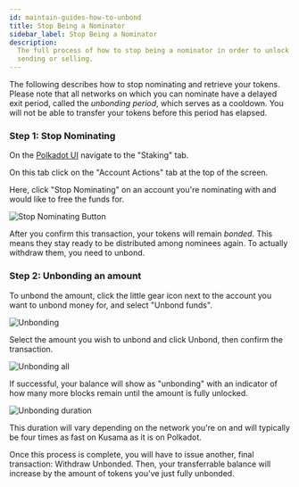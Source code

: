 ```yaml
---
id: maintain-guides-how-to-unbond
title: Stop Being a Nominator
sidebar_label: Stop Being a Nominator
description:
  The full process of how to stop being a nominator in order to unlock and withdraw your tokens for
  sending or selling.
---
```


The following describes how to stop nominating and retrieve your tokens. Please note that all
networks on which you can nominate have a delayed exit period, called the _unbonding period_, which
serves as a cooldown. You will not be able to transfer your tokens before this period has elapsed.

### Step 1: Stop Nominating

On the [Polkadot UI](https://polkadot.js.org/apps) navigate to the "Staking" tab.

On this tab click on the "Account Actions" tab at the top of the screen.

Here, click "Stop Nominating" on an account you're nominating with and would like to free the funds
for.

![Stop Nominating Button](/img/NPoS/unbond1.png)

After you confirm this transaction, your tokens will remain _bonded_. This means they stay ready to
be distributed among nominees again. To actually withdraw them, you need to unbond.

### Step 2: Unbonding an amount

To unbond the amount, click the little gear icon next to the account you want to unbond money for,
and select "Unbond funds".

![Unbonding](/img/NPoS/unbond2.png)

Select the amount you wish to unbond and click Unbond, then confirm the transaction.

![Unbonding all](/img/NPoS/unbond3.png)

If successful, your balance will show as "unbonding" with an indicator of how many more blocks
remain until the amount is fully unlocked.

![Unbonding duration](/img/NPoS/unbond4.png)

This duration will vary depending on the network you're on and will typically be four times as fast
on Kusama as it is on Polkadot.

Once this process is complete, you will have to issue another, final transaction: Withdraw Unbonded.
Then, your transferrable balance will increase by the amount of tokens you've just fully unbonded.
